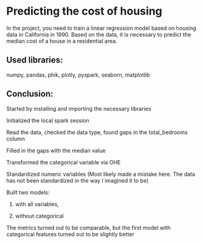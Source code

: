 # Predicting the cost of housing

In the project, you need to train a linear regression model based on housing data in California in 1990. Based on the data, it is necessary to predict the median cost of a house in a residential area.

## Used libraries:
numpy, pandas, phik, plotly, pyspark, seaborn, matplotlib

## Conclusion:
Started by installing and importing the necessary libraries

Initialized the local spark session

Read the data, checked the data type, found gaps in the total_bedrooms column

Filled in the gaps with the median value

Transformed the categorical variable via OHE

Standardized numeric variables (Most likely made a mistake here. The data has not been standardized in the way I imagined it to be)

Built two models: 

  1. with all variables,
     
  2. without categorical

The metrics turned out to be comparable, but the first model with categorical features turned out to be slightly better
